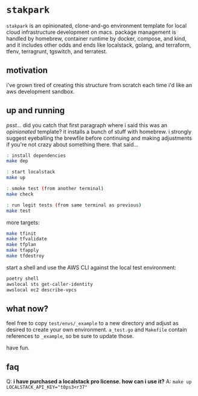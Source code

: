# `stakpark`

`stakpark` is an opinionated, clone-and-go environment template for local cloud
infrastructure development on macs. package management is handled by homebrew,
container runtime by docker, compose, and kind, and it includes other odds and
ends like localstack, golang, and terraform, tfenv, terragrunt, tgswitch, and
terratest.

## motivation

i've grown tired of creating this structure from scratch each time i'd like
an aws development sandbox.

## up and running

_psst..._ did you catch that first paragraph where i said this was an
_opinionated_ template? it installs a bunch of stuff with homebrew. i
strongly suggest eyeballing the brewfile before continuing and making
adjustments if you're not crazy about something there. that said...

```bash
: install dependencies
make dep

: start localstack
make up

: smoke test (from another terminal)
make check

: run legit tests (from same terminal as previous)
make test
```

more targets:

```bash
make tfinit
make tfvalidate
make tfplan
make tfapply
make tfdestroy
```

start a shell and use the AWS CLI against the local test environment:

```bash
poetry shell
awslocal sts get-caller-identity
awslocal ec2 describe-vpcs
```

## what now?

feel free to copy `test/envs/_example` to a new directory and adjust as
desired to create your own environment. `a_test.go` and `Makefile`
contain references to `_example`, so be sure to update those.

have fun.

## faq

Q: __i have purchased a localstack pro license. how can i use it?__
A: `make up LOCALSTACK_API_KEY="t0ps3<r37"`
